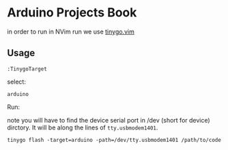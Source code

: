 # Arduino Projects Book

in order to run in NVim run we use [tinygo.vim](https://github.com/sago35/tinygo.vim)

## Usage

```
:TinygoTarget
```

select:

```
arduino
```

Run:

note you will have to find the device serial port in /dev (short for device) dirctory. It will be along the lines of `tty.usbmodem1401`.

```
tinygo flash -target=arduino -path=/dev/tty.usbmodem1401 /path/to/code
```
